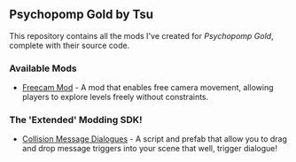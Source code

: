 ## Psychopomp Gold by Tsu

This repository contains all the mods I've created for *Psychopomp Gold*, complete with their source code.

### Available Mods

- [Freecam Mod](https://github.com/trevorftp/Psychopomp/tree/main/Freecam) - A mod that enables free camera movement, allowing players to explore levels freely without constraints.


### The 'Extended' Modding SDK!

- [Collision Message Dialogues](https://github.com/trevorftp/Psychopomp/tree/main/Extended%20SDK/MessageTrigger) - A script and prefab that allow you to drag and drop message triggers into your scene that well, trigger dialogue! 
